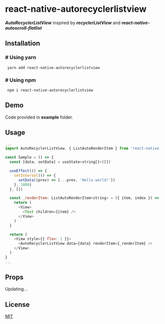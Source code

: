 # react-native-autorecyclerlistview

**_AutoRecyclerListView_** inspired by **_recyclerListView_** and **_react-native-autoscroll-flatlist_**

## Installation

### # Using yarn

     yarn add react-native-autorecyclerlistview

### # Using npm

     npm i react-native-autorecyclerlistview

## Demo

Code provided in **example** folder.

## Usage



```js
...
import AutoRecyclerListView, { ListAutoRenderItem } from 'react-native-autorecyclerlistview'

const Sample = () => {
  const [data, setData] = useState<string[]>([])

  useEffect(() => {
    setInterval(() => {
      setData((prev) => [...prev, 'Hello world!'])
    }, 1000)
  }, [])

  const _renderItem: ListAutoRenderItem<string> = ({ item, index }) => {
    return (
      <View>
        <Text children={item} />
      </View>
    )
  }

  return (
    <View style={{ flex: 1 }}>
      <AutoRecyclerListView data={data} renderItem={_renderItem} />
    </View>
  )
}
...
```


## Props

Updating...

## License

[MIT](https://choosealicense.com/licenses/mit/)
